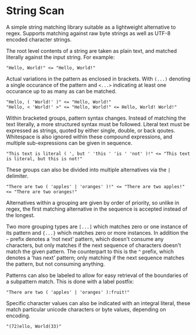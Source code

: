 # String Scan
A simple string matching library suitable as a lightweight alternative
to regex.  Supports matching against raw byte strings as well as UTF-8
encoded character strings.

The root level contents of a string are taken as plain text, and matched
literally against the input string.  For example:

    "Hello, World!" <= "Hello, World!"

Actual variations in the pattern as enclosed in brackets.  With `(...)`
denoting a single occurance of the pattern and `<...>` indicating at
least one occurance up to as many as can be matched.

    "Hello, ( 'World!' )" <= "Hello, World!"
    "Hello, < 'World!' >" <= "Hello, World!" <= Hello, World! World!"

Within bracketed groups, pattern syntax changes.  Instead of matching
the text literally, a more structured syntax must be followed.  Literal
text must be expressed as strings, quoted by either single, double, or
back qoutes.  Whitespace is also ignored within these compound expressions,
and multiple sub-expressions can be given in sequence.

    "This text is literal ( ', but ' 'this ' 'is ' 'not' )!" <= "This text is literal, but this is not!"

These groups can also be divided into multiple alternatives via the <code>&vert;</code>
delimiter.

    "There are two ( 'apples' | 'oranges' )!" <= "There are two apples!" <= "There are two oranges!"

Alternatives within a grouping are given by order of priority, so unlike in regex, the
first matching alternative in the sequence is accepted instead of the longest.

Two more grouping types are `[...]` which matches zero or one instance of its pattern
and `{...}` which matches zero or more instances.  In addition the `~` prefix denotes
a 'not next' pattern, which doesn't consume any characters, but only matches if the
next sequence of characters doesn't match the given pattern.  The counterpart to this
is the `^` prefix, which denotes a 'has next' pattern; only matching if the next
sequence matches the pattern, but not consuming anything.

Patterns can also be labeled to allow for easy retrieval of the boundaries of a
subpattern match.  This is done with a label postfix:

    "There are two ( 'apples' | 'oranges' ):fruit!"

Specific character values can also be indicated with an integral literal, these
match particular unicode characters or byte values, depending on encoding.

    "(72)ello, World(33)"

